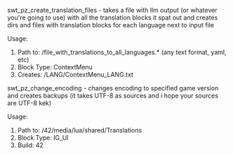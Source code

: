 swt_pz_create_translation_files - takes a file with llm output (or whatever you're going to use) with all the translation blocks it spat out and creates dirs and files with translation blocks for each language next to input file

Usage:
1. Path to: /file_with_translations_to_all_languages.* (any text format, yaml, etc)
2. Block Type: ContextMenu
3. Creates: /LANG/ContextMenu_LANG.txt 

swt_pz_change_encoding - changes encoding to specified game version and creates backups (it takes UTF-8 as sources and i hope your sources are UTF-8 kek)

Usage:
1. Path to: /42/media/lua/shared/Translations
2. Block Type: IG_UI
3. Build: 42
